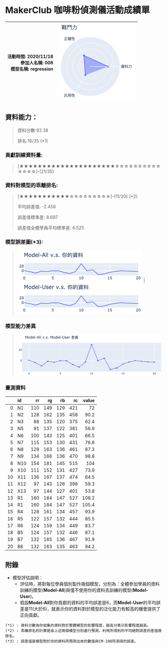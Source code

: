 # MakerClub 咖啡粉偵測儀活動成績單 
| 活動時間: 2020/11/18<br>參加人名稱: **008**<br>模型名稱: **regression** | ![](000.png) |
|-----:|-------------:|
## 資料能力：
> 資料分數:92.38
>
> 排名:16/35 (*1)
### 貢獻訓練資料量:
> 	[★★★★★★★★★★★★★★★★★★★★★☆☆☆☆☆☆☆☆☆☆☆☆☆☆]-(21/35)
### 資料對模型的乖離排名:
> 	[★★★★★★★★★★★☆☆☆☆☆☆☆☆☆]-(11/20) (*2)
>
> 	平均誤差值: -2.456
>
> 	誤差值標準差: 8.697
>
> 	誤差值全體學員平均標準差: 6.525
### 模型誤差圖(*3):
> ![001](001.png)	|![002](002.png)
### 模型能力差異
> ![003](003.png)
### 量測資料
|    | id   |   rr |   rg |   rb |   rc |   value |
|---:|:-----|-----:|-----:|-----:|-----:|--------:|
|  0 | N1   |  110 |  149 |  129 |  421 |    72   |
|  1 | N2   |  128 |  162 |  135 |  458 |    90.2 |
|  2 | N3   |   88 |  135 |  120 |  375 |    62.4 |
|  3 | N5   |   91 |  137 |  122 |  381 |    56.9 |
|  4 | N6   |  100 |  143 |  125 |  401 |    66.5 |
|  5 | N7   |  115 |  153 |  130 |  431 |    76.8 |
|  6 | N8   |  129 |  163 |  136 |  461 |    87.3 |
|  7 | N9   |  134 |  166 |  136 |  470 |    98.8 |
|  8 | N10  |  154 |  181 |  145 |  515 |   104   |
|  9 | X10  |  111 |  152 |  131 |  427 |    73.9 |
| 10 | X11  |  136 |  167 |  137 |  474 |    64.5 |
| 11 | X12  |   97 |  143 |  126 |  398 |    59.3 |
| 12 | X13  |   97 |  144 |  127 |  401 |    53.8 |
| 13 | R1   |  160 |  184 |  147 |  527 |   108.2 |
| 14 | R1   |  160 |  184 |  147 |  527 |   105.4 |
| 15 | R4   |  128 |  161 |  134 |  457 |    93.9 |
| 16 | R5   |  122 |  157 |  132 |  444 |    85.5 |
| 17 | R6   |  124 |  159 |  134 |  449 |    83.7 |
| 18 | B5   |  124 |  157 |  132 |  446 |    87.1 |
| 19 | B7   |  132 |  165 |  136 |  467 |    91.9 |
| 20 | B8   |  132 |  163 |  135 |  463 |    94.2 |
## 附錄
* 模型評估說明：
  - 評估時，將對每位學員個別製作兩個模型，分別為：全體參加學員的資料訓練的模型(**Model-All**)與僅不使用你的資料去訓練的模型(**Model-User**)。
  - 假設**Model-All**對你貢獻的資料的平均誤差是6，而**Model-User**的平均誤差是11(大於6)，就表示你的資料對於模型的泛化能力有較高的機會提供了正向貢獻。
```
(*1) : 資料分數為你收集的資料對於整體模型的影響程度，越高分表示影響程度越高。
(*2) : 乖離排名的計算是由上述兩個模型分別進行預測，利用所得到的平均絕對誤差的差值做排名。
(*3) : 誤差值是模型對於你的資料所預測出來的數值與CM-100所測得的誤差。
```
